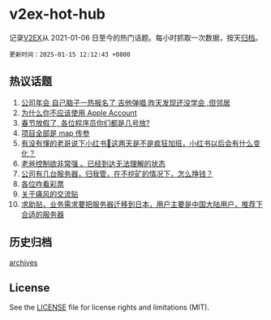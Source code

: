 # v2ex-hot-hub

 记录[V2EX](https://www.v2ex.com/)从 2021-01-06 日至今的热门话题。每小时抓取一次数据，按天[归档](archives)。

`更新时间：2025-01-15 12:12:43 +0800`

## 热议话题

1. [公司年会 自己脑子一热报名了 吉他弹唱 昨天发现还没学会 ,但邻居](https://www.v2ex.com/t/1105037)
1. [为什么你不应该使用 Apple Account](https://www.v2ex.com/t/1105001)
1. [春节放假了, 各位程序员你们都是几号放?](https://www.v2ex.com/t/1105159)
1. [项目全部是 map 传参](https://www.v2ex.com/t/1104965)
1. [有没有懂的老哥说下小红书🍠这两天是不是疯狂加班，小红书以后会有什么变化？](https://www.v2ex.com/t/1105157)
1. [老爸控制欲非常强 。已经到达无法理解的状态](https://www.v2ex.com/t/1105111)
1. [公司有几台服务器，归我管，在不挖矿的情况下，怎么挣钱？](https://www.v2ex.com/t/1104982)
1. [各位咋看彩票](https://www.v2ex.com/t/1105092)
1. [关于痛风的交流贴](https://www.v2ex.com/t/1105149)
1. [求助贴，业务需求要把服务器迁移到日本，用户主要是中国大陆用户，推荐下合适的服务器](https://www.v2ex.com/t/1105073)

## 历史归档

[archives](archives)

## License

See the [LICENSE](LICENSE) file for license rights and limitations (MIT).
